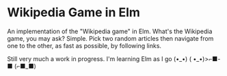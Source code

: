 # Wikipedia Game in Elm

An implementation of the "Wikipedia game" in Elm. What's the Wikipedia game, you may ask? Simple. Pick two random articles then navigate from one to the other, as fast as possible, by following links.

Still very much a work in progress. I'm learning Elm as I go (•\_•) ( •\_•)>⌐■-■ (⌐■_■)